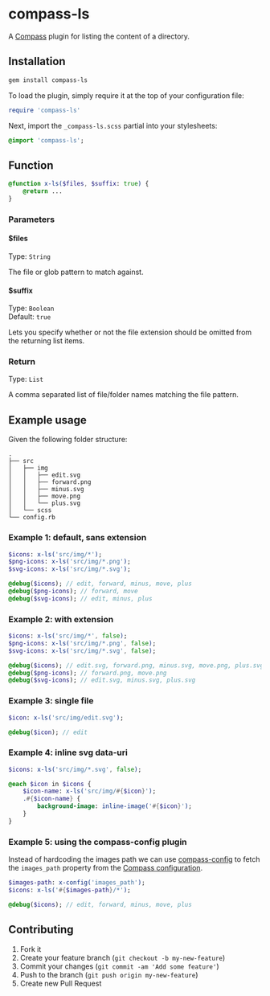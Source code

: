 # compass-ls

A [Compass](http://compass-style.org/) plugin for listing the content of a 
directory.

## Installation

```bash
gem install compass-ls
```

To load the plugin, simply require it at the top of your configuration file:

```ruby
require 'compass-ls'
```

Next, import the `_compass-ls.scss` partial into your stylesheets:

```sass
@import 'compass-ls';
```

## Function

```sass
@function x-ls($files, $suffix: true) { 
    @return ...
}
```

### Parameters

#### $files

Type: `String`

The file or glob pattern to match against.

#### $suffix

Type: `Boolean`  
Default: `true`

Lets you specify whether or not the file extension should be omitted from the 
returning list items.

### Return

Type: `List`

A comma separated list of file/folder names matching the file pattern.

## Example usage

Given the following folder structure:

```
.
├── src
│   ├── img
│   │   ├── edit.svg
│   │   ├── forward.png
│   │   ├── minus.svg
│   │   ├── move.png
│   │   └── plus.svg
│   └── scss
└── config.rb
```

### Example 1: default, sans extension

```sass
$icons: x-ls('src/img/*');
$png-icons: x-ls('src/img/*.png');
$svg-icons: x-ls('src/img/*.svg');

@debug($icons); // edit, forward, minus, move, plus
@debug($png-icons); // forward, move
@debug($svg-icons); // edit, minus, plus
```

### Example 2: with extension

```sass
$icons: x-ls('src/img/*', false);
$png-icons: x-ls('src/img/*.png', false);
$svg-icons: x-ls('src/img/*.svg', false);

@debug($icons); // edit.svg, forward.png, minus.svg, move.png, plus.svg
@debug($png-icons); // forward.png, move.png
@debug($svg-icons); // edit.svg, minus.svg, plus.svg
```

### Example 3: single file

```sass
$icon: x-ls('src/img/edit.svg');

@debug($icon); // edit
```

### Example 4: inline svg data-uri

```sass
$icons: x-ls('src/img/*.svg', false);

@each $icon in $icons {
    $icon-name: x-ls('src/img/#{$icon}');
    .#{$icon-name} {
        background-image: inline-image('#{$icon}');
    }
}
```

### Example 5: using the compass-config plugin

Instead of hardcoding the images path we can use
[compass-config](https://github.com/stevenbenisek/compass-config) to fetch the 
`images_path` property from the [Compass configuration](http://compass-style.org/help/tutorials/configuration-reference/#configuration-properties).

```sass
$images-path: x-config('images_path');
$icons: x-ls('#{$images-path}/*');

@debug($icons); // edit, forward, minus, move, plus
```

## Contributing

1. Fork it
2. Create your feature branch (`git checkout -b my-new-feature`)
3. Commit your changes (`git commit -am 'Add some feature'`)
4. Push to the branch (`git push origin my-new-feature`)
5. Create new Pull Request
